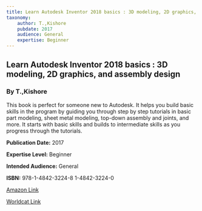 ```yaml
---
title: Learn Autodesk Inventor 2018 basics : 3D modeling, 2D graphics, and assembly design
taxonomy:
	author: T.,Kishore
	pubdate: 2017
	audience: General
	expertise: Beginner
---
```

## Learn Autodesk Inventor 2018 basics : 3D modeling, 2D graphics, and assembly design
### By T.,Kishore
This book is perfect for someone new to Autodesk.  It helps you build basic skills in the program by guiding you through step by step tutorials in basic part modeling, sheet metal modeling, top-down assembly and joints, and more.  It starts with basic skills and builds to intermediate skills as you progress through the tutorials. 

**Publication Date:** 2017

**Expertise Level:** Beginner

**Intended Audience:** General

**ISBN:** 978-1-4842-3224-8 1-4842-3224-0

[Amazon Link](https://www.amazon.com/Learn-Autodesk-Inventor-2018-Basics/dp/1484232240/ref=sr_1_1?keywords=Learn+Autodesk+Inventor+2018+basics+%3A+3D+modeling%2C+2D+graphics%2C+and+assembly+design&qid=1569590145&s=gateway&sr=8-1)

[Worldcat Link](https://www.worldcat.org/search?q=Learn+Autodesk+Inventor+2018+basics+%3A+3D+modeling%2C+2D+graphics%2C+and+assembly+design&qt=owc_search)